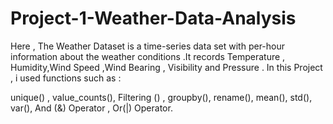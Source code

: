 # Project-1-Weather-Data-Analysis


Here , The Weather Dataset is a time-series data set with per-hour information about the weather conditions .It records Temperature , Humidity,Wind Speed ,Wind Bearing , Visibility and Pressure .
In this Project , i used functions such as : 

unique() ,
value_counts(),
Filtering () ,
groupby(), 
rename(),
mean(),
std(),
var(),
And (&) Operator , 
Or(|) Operator.

